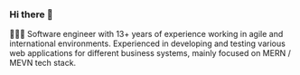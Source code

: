 ### Hi there 👋

👨🏻‍💻 Software engineer with 13+ years of experience working in agile and international
environments. Experienced in developing and testing various web applications for
different business systems, mainly focused on MERN / MEVN tech stack.

<!--
**markoristic3ap/markoristic3ap** is a ✨ _special_ ✨ repository because its `README.md` (this file) appears on your GitHub profile.

Here are some ideas to get you started:

- 🔭 I’m currently working on ...
- 🌱 I’m currently learning ...
- 👯 I’m looking to collaborate on ...
- 🤔 I’m looking for help with ...
- 💬 Ask me about ...
- 📫 How to reach me: ...
- 😄 Pronouns: ...
- ⚡ Fun fact: ...
-->
